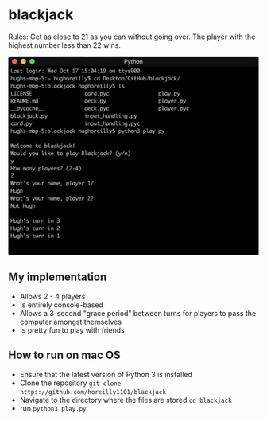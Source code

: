 # blackjack
Rules: Get as close to 21 as you can without going over. The player with the highest number less than 22 wins.

<img src="docs/pictures/blackjack_ui.png" alt="user interface" width="600"/>

## My implementation
- Allows 2 - 4 players
- Is entirely console-based
- Allows a 3-second "grace period" between turns for players to pass the computer amongst themselves
- Is pretty fun to play with friends

## How to run on mac OS
- Ensure that the latest version of Python 3 is installed
- Clone the repository `git clone https://github.com/horeilly1101/blackjack`
- Navigate to the directory where the files are stored `cd blackjack`
- run `python3 play.py`